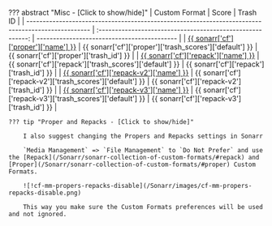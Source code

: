 ??? abstract "Misc - [Click to show/hide]"
    | Custom Format                                                                                     |                           Score                            | Trash ID                                    |
    | ------------------------------------------------------------------------------------------------- | :--------------------------------------------------------: | ------------------------------------------- |
    | [{{ sonarr['cf']['proper']['name'] }}](/Sonarr/sonarr-collection-of-custom-formats/#proper)       |  {{ sonarr['cf']['proper']['trash_scores']['default'] }}   | {{ sonarr['cf']['proper']['trash_id'] }}    |
    | [{{ sonarr['cf']['repack']['name'] }}](/Sonarr/sonarr-collection-of-custom-formats/#repack)       |  {{ sonarr['cf']['repack']['trash_scores']['default'] }}   | {{ sonarr['cf']['repack']['trash_id'] }}    |
    | [{{ sonarr['cf']['repack-v2']['name'] }}](/Sonarr/sonarr-collection-of-custom-formats/#repack-v2) | {{ sonarr['cf']['repack-v2']['trash_scores']['default'] }} | {{ sonarr['cf']['repack-v2']['trash_id'] }} |
    | [{{ sonarr['cf']['repack-v3']['name'] }}](/Sonarr/sonarr-collection-of-custom-formats/#repack-v3) | {{ sonarr['cf']['repack-v3']['trash_scores']['default'] }} | {{ sonarr['cf']['repack-v3']['trash_id'] }} |

    ??? tip "Proper and Repacks - [Click to show/hide]"

        I also suggest changing the Propers and Repacks settings in Sonarr

        `Media Management` => `File Management` to `Do Not Prefer` and use the [Repack](/Sonarr/sonarr-collection-of-custom-formats/#repack) and [Proper](/Sonarr/sonarr-collection-of-custom-formats/#proper) Custom Formats.

        ![!cf-mm-propers-repacks-disable](/Sonarr/images/cf-mm-propers-repacks-disable.png)

        This way you make sure the Custom Formats preferences will be used and not ignored.
